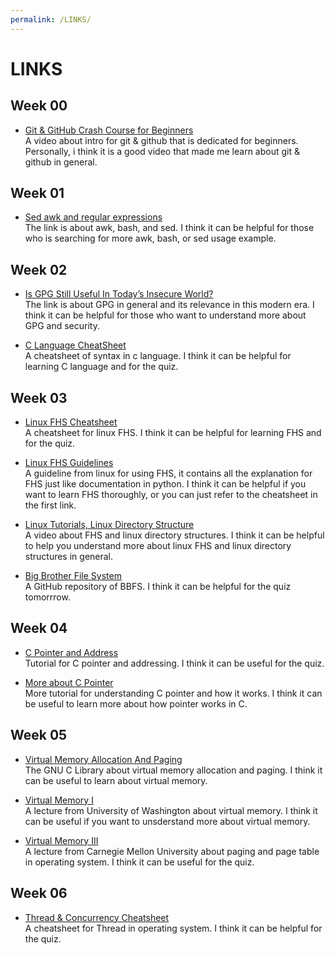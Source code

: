 ```yaml
---
permalink: /LINKS/
---
```

# LINKS
## Week 00
* [Git & GitHub Crash Course for Beginners](https://www.youtube.com/watch?v=SWYqp7iY_Tc) <br> A video about intro for git & github that is dedicated for beginners. 
Personally, i think it is a good video that made me learn about git & github in general.
## Week 01
* [Sed awk and regular expressions](https://eriqande.github.io/eca-bioinf-handbook/sed-awk-and-regular-expressions.html) <br> The link is about awk, bash, and sed. 
I think it can be helpful for those who is searching for more awk, bash, or sed usage example.
## Week 02
* [Is GPG Still Useful In Today’s Insecure World?](https://www.liquidweb.com/kb/is-gpg-still-useful-in-todays-insecure-world/) <br> The link is about GPG in general and its relevance in this modern era. I think it can be helpful for those who want to understand more about GPG and security.

* [C Language CheatSheet](https://www.codewithharry.com/blogpost/c-cheatsheet) <br> A cheatsheet of syntax in c language. I think it can be helpful for learning C language and for the quiz.
## Week 03
* [Linux FHS Cheatsheet](https://cheatography.com/adam-hendry/cheat-sheets/linux-fhs/) <br> A cheatsheet for linux FHS. I think it can be helpful for learning FHS and for the quiz.

* [Linux FHS Guidelines](https://refspecs.linuxfoundation.org/FHS_3.0/fhs-3.0.pdf) <br> A guideline from linux for using FHS, it contains all the explanation for FHS just like documentation in python. I think it can be helpful if you want to learn FHS thoroughly, or you can just refer to the cheatsheet in the first link.

* [Linux Tutorials, Linux Directory Structure](https://www.youtube.com/watch?v=yWiUPWHljWg) <br> A video about FHS and linux directory structures. I think it can be helpful to help you understand more about linux FHS and linux directory structures in general.

* [Big Brother File System](https://gist.github.com/c4milo/1950644) <br> A GitHub repository of BBFS. I think it can be helpful for the quiz tomorrrow.

## Week 04
* [C Pointer and Address](https://beginnersbook.com/2014/01/c-pointers/) <br> Tutorial for C pointer and addressing. I think it can be useful for the quiz.

* [More about C Pointer](https://www.guru99.com/c-pointers.html) <br> More tutorial for understanding C pointer and how it works. I think it can be useful to learn more about how pointer works in C.

## Week 05
* [Virtual Memory Allocation And Paging](https://ftp.gnu.org/old-gnu/Manuals/glibc-2.2.3/html_chapter/libc_3.html) <br> The GNU C Library about virtual memory allocation and paging. I think it can be useful to learn about virtual memory.

* [Virtual Memory I](https://courses.cs.washington.edu/courses/cse410/17wi/lectures/CSE410-L22-vm-I_17wi_ink.pdf) <br> A lecture from University of Washington about virtual memory. I think it can be useful if you want to unsderstand more about virtual memory.

* [Virtual Memory III](https://course.ece.cmu.edu/~ece740/f13/lib/exe/fetch.php?media=onur-447-spring13-lecture18-virtual-memory-iii-afterlecture.pdf) <br> A lecture from Carnegie Mellon University about paging and page table in operating system. I think it can be useful for the quiz.

## Week 06
* [Thread & Concurrency Cheatsheet](https://github.com/okeeffed/cheat-sheets/blob/master/COMP3520-OS/3-Threads.md) <br> A cheatsheet for Thread in operating system. I think it can be helpful for the quiz.
